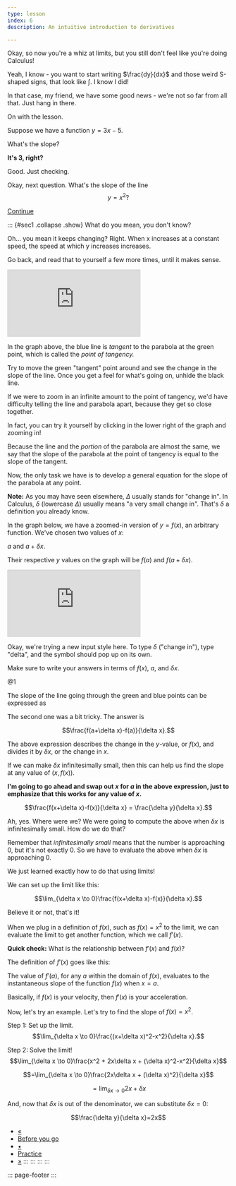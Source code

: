 ```yaml
---
type: lesson
index: 6
description: An intuitive introduction to derivatives

---
```


Okay, so now you\'re a whiz at limits, but you still don\'t feel like
you\'re doing Calculus!

Yeah, I know - you want to start writing $\frac{dy}{dx}$ and those weird
S-shaped signs, that look like $\int$. I know I did!

In that case, my friend, we have some good news - we\'re not so far from
all that. Just hang in there.

On with the lesson.

Suppose we have a function $y=3x-5$.

What\'s the slope?

**It\'s 3, right?**

Good. Just checking.

Okay, next question. What\'s the slope of the line $$y=x^2?$$

<a href="#sec1" id="button1" class="btn btn-success text-light">Continue</a>

::: {#sec1 .collapse .show}
What do you mean, you don\'t know?

Oh\... you mean it keeps changing? Right. When x increases at a constant
speed, the speed at which y increases increases.

Go back, and read that to yourself a few more times, until it makes
sense.

<iframe src="https://www.desmos.com/calculator/kh3mig4qor?embed"  style="border: 1px solid #ccc" class="graph" frameborder=0></iframe>
  

In the graph above, the blue line is *tangent* to the parabola at the
green point, which is called the *point of tangency.*

Try to move the green \"tangent\" point around and see the change in the
slope of the line. Once you get a feel for what\'s going on, unhide the
black line.

If we were to zoom in an infinite amount to the point of tangency, we\'d
have difficulty telling the line and parabola apart, because they get so
close together.

In fact, you can try it yourself by clicking in the lower right of the
graph and zooming in!

Because the line and the *portion* of the parabola are almost the same,
we say that the slope of the parabola at the point of tangency is equal
to the slope of the tangent.

Now, the only task we have is to develop a general equation for the
slope of the parabola at any point.

**Note:** As you may have seen elsewhere, $\Delta$ usually stands for
\"change in\". In Calculus, $\delta$ (lowercase $\Delta$) usually means
\"a very small change in\". That\'s $\delta$ a definition you already
know.

In the graph below, we have a zoomed-in version of $y=f(x)$, an
arbitrary function. We\'ve chosen two values of $x$:

$a$ and $a+\delta x$.

Their respective $y$ values on the graph will be $f(a)$ and
$f(a+\delta x)$.

<iframe src="https://www.desmos.com/calculator/crcyhxkkmm?embed" class="graph" style="border: 1px solid #ccc" frameborder=0></iframe>

Okay, we\'re trying a new input style here. To type $\delta$ (\"change
in\"), type \"delta\", and the symbol should pop up on its own.

Make sure to write your answers in terms of $f(x)$, $a$, and $\delta x$.

@1

The slope of the line going through the green and blue points can be
expressed as 

The second one was a bit tricky. The answer is

$$\frac{f(a+\delta x)-f(a)}{\delta x}.$$

The above expression describes the change in the $y$-value, or $f(x)$,
and divides it by $\delta x$, or the change in $x$.

If we can make $\delta x$ infinitesimally small, then this can help us
find the slope at any value of $(x,f(x))$.

**I\'m going to go ahead and swap out $x$ for $a$ in the above
expression, just to emphasize that this works for any value of $x$.**

$$\frac{f(x+\delta x)-f(x)}{\delta x} = \frac{\delta y}{\delta x}.$$

Ah, yes. Where were we? We were going to compute the above when
$\delta x$ is infinitesimally small. How do we do that?

Remember that *infinitesimally small* means that the number is
approaching $0$, but it\'s not exactly 0. So we have to evaluate the
above when $\delta x$ is approaching $0$.

We just learned exactly how to do that using limits!

We can set up the limit like this:

$$\lim_{\delta x \to 0}\frac{f(x+\delta x)-f(x)}{\delta x}.$$

Believe it or not, that\'s it!

When we plug in a definition of $f(x)$, such as $f(x)=x^2$ to the limit,
we can evaluate the limit to get another function, which we call
$f'(x)$.

**Quick check:** What is the relationship between $f'(x)$ and $f(x)$?



The definition of $f'(x)$ goes like this:

The value of $f'(a)$, for any $a$ within the domain of $f(x)$, evaluates
to the instantaneous slope of the function $f(x)$ when $x=a$.

Basically, if $f(x)$ is your velocity, then $f'(x)$ is your
acceleration.


Now, let\'s try an example. Let\'s try to find the slope of $f(x)=x^2$.

Step 1: Set up the limit.
$$\lim_{\delta x \to 0}\frac{(x+\delta x)^2-x^2}{\delta x}.$$

Step 2: Solve the limit!
$$\lim_{\delta x \to 0}\frac{x^2 + 2x\delta x + (\delta x)^2-x^2}{\delta x}$$

$$=\lim_{\delta x \to 0}\frac{2x\delta x + (\delta x)^2}{\delta x}$$

$$=\lim_{\delta x \to 0}2x + \delta x$$

And, now that $\delta x$ is out of the denominator, we can substitute
$\delta x =0$:

$$\frac{\delta y}{\delta x}=2x$$






              

-   <a href="../" class="page-link"><span aria-hidden="true">«</span></a>
-   <a href="../" class="page-link">Before you go</a>
-   <a href="" class="page-link">•</a>
-   <a href="practice" class="page-link">Practice</a>
-   <a href="definition" class="page-link"><span aria-hidden="true">»</span></a>
:::
:::
:::
:::

::: page-footer
:::
